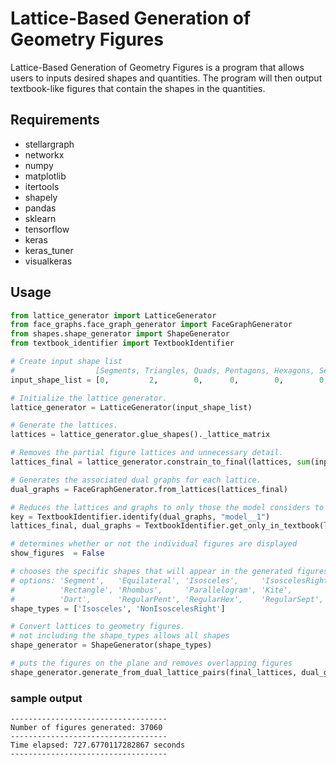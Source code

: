 
# Lattice-Based Generation of Geometry Figures​

Lattice-Based Generation of Geometry Figures is a program that allows users to inputs desired shapes and quantities.  The program will then output textbook-like figures that contain the shapes in the quantities.

## Requirements

- stellargraph
- networkx
- numpy
- matplotlib
- itertools
- shapely
- pandas
- sklearn
- tensorflow
- keras
- keras_tuner
- visualkeras

## Usage

```python
from lattice_generator import LatticeGenerator
from face_graphs.face_graph_generator import FaceGraphGenerator
from shapes.shape_generator import ShapeGenerator
from textbook_identifier import TextbookIdentifier

# Create input shape list
#                  [Segments, Triangles, Quads, Pentagons, Hexagons, Septagons, Octagons]
input_shape_list = [0,         2,        0,      0,        0,        0,         0       ]

# Initialize the lattice generator.
lattice_generator = LatticeGenerator(input_shape_list)

# Generate the lattices.
lattices = lattice_generator.glue_shapes()._lattice_matrix

# Removes the partial figure lattices and unnecessary detail.
lattices_final = lattice_generator.constrain_to_final(lattices, sum(input_shape_list))

# Generates the associated dual graphs for each lattice.
dual_graphs = FaceGraphGenerator.from_lattices(lattices_final)

# Reduces the lattices and graphs to only those the model considers to be textbook-like.
key = TextbookIdentifier.identify(dual_graphs, "model__1")
lattices_final, dual_graphs = TextbookIdentifier.get_only_in_textbook(lattices_final, dual_graphs, key)

# determines whether or not the individual figures are displayed
show_figures  = False

# chooses the specific shapes that will appear in the generated figures
# options: 'Segment',   'Equilateral', 'Isosceles',     'IsoscelesRight', 'NonIsoscelesRight', 'Square',
#          'Rectangle', 'Rhombus',     'Parallelogram', 'Kite',           'RightTrapezoid',    'IsoTrapezoid',
#          'Dart',      'RegularPent', 'RegularHex',    'RegularSept',    'RegularOct'
shape_types = ['Isosceles', 'NonIsoscelesRight']

# Convert lattices to geometry figures.
# not including the shape_types allows all shapes
shape_generator = ShapeGenerator(shape_types)

# puts the figures on the plane and removes overlapping figures
shape_generator.generate_from_dual_lattice_pairs(final_lattices, dual_graphs, show_figures)
```

### sample output

```
-----------------------------------
Number of figures generated: 37060
-----------------------------------
Time elapsed: 727.6770117282867 seconds
-----------------------------------
```